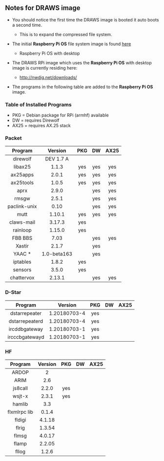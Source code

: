 ## Notes for DRAWS image

* You should notice the first time the DRAWS image is booted it auto boots a second time.
  * This is to expand the compressed file system.

* The initial __Raspberry Pi OS__ file system image is found [here](https://www.raspberrypi.org/software/operating-systems/#raspberry-pi-os-32-bit)
  * Raspberry Pi OS with desktop
* The DRAWS RPi image which uses the __Raspberry Pi OS__ with desktop image is currently residing here:
  * http://nwdig.net/downloads/

* The programs in the following table are added to the __Raspberry Pi OS__ image.

### Table of Installed Programs

* PKG = Debian package for RPi (armhf) available
* DW = requires Direwolf
* AX25 = requires AX.25 stack

###              Packet

|    Program   |  Version |  PKG  |  DW   |  AX25 |
| :---------:  | :------: | :---: | :---: | :---: |
| direwolf     |   DEV 1.7 A  |       |       |       |
| libax25      |   1.1.3  |  yes  |  yes  |  yes  |
| ax25apps     |   2.0.1  |  yes  |  yes  |  yes  |
| ax25tools    |   1.0.5  |  yes  |  yes  |  yes  |
| aprx         |   2.9.0  |       |  yes  |  yes  |
| rmsgw        |   2.5.1  |       |  yes  |  yes  |
| paclink-unix |   0.10   |       |  yes  |  yes  |
| mutt         |   1.10.1  |  yes  |  yes  |  yes    |
| claws-mail   |   3.17.3  |  yes  |       |       |
| rainloop     |   1.15.0  |  yes  |       |       |
| FBB BBS      |   7.03  |       |  yes  |  yes  |
| Xastir       |   2.1.7   |       |  yes  |       |
| YAAC *       | 1.0-beta163  |      | yes  |
| iptables     |  1.8.2  |  yes |     |   |
| sensors      |  3.5.0  |  yes  |     |   |
| chattervox   |  2.13.1 |       |  yes  |  yes  |


###           D-Star

|    Program   |  Version |  PKG  |  DW   |  AX25 |
| :---------:  | :------: | :---: | :---: | :---: |
| dstarrepeater  | 1.20180703-4 | yes |   |   |
| dstarrepeaterd | 1.20180703-4 | yes |   |   |
| ircddbgateway  | 1.20180703-1 | yes |   |   |
| ircccbgatewayd | 1.20180703-1 | yes |   |   |


###              HF

|    Program   |  Version |  PKG  |  DW   |  AX25 |
| :---------:  | :------: | :---: | :---: | :---: |
| ARDOP        |  2      |       |      |   |
| ARIM         |  2.6    |       |     |   |
| js8call      |  2.2.0  |  yes  |     |   |
| wsjt-x       |  2.3.1  |  yes  |     |   |
| hamlib       |  3.3    |       |     |   |
| flxmlrpc lib |  0.1.4  |       |     |   |
| fldigi       |  4.1.18 |       |     |   |
| flrig        |  1.3.54 |       |     |   |
| flmsg        |  4.0.17 |       |     |   |
| flamp        |  2.2.05 |       |     |   |
| fllog        |  1.2.6  |       |     |   |
